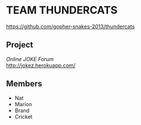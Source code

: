 # TEAM THUNDERCATS
https://github.com/gopher-snakes-2013/thundercats

## Project
_Online JOKE Forum_
<br> http://jokez.herokuapp.com/

## Members
* Nat
* Marion
* Brand
* Cricket

